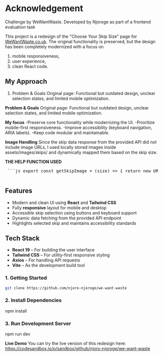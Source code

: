 # Acknowledgement

Challenge by WeWantWaste. Developed by Njoroge as part of a frontend evaluation task

This project is a redesign of the "Choose Your Skip Size" page for [WeWantWaste.co.uk](https://wewantwaste.co.uk). The original functionality is preserved, but the design has been completely modernized with a focus on

1. mobile responsiveness,
2. user experience,
3. clean React code.

## My Approach

1. Problem & Goals
   Original page: Functional but outdated design, unclear selection states, and limited mobile optimization.

**Problem & Goals**
Original page: Functional but outdated design, unclear selection states, and limited mobile optimization.

**My focus**
-Preserve core functionality while modernizing the UI.
-Prioritize mobile-first responsiveness.
-Improve accessibility (keyboard navigation, ARIA labels).
-Keep code modular and maintainable.

**Image Handling**
Since the skip data response from the provided API did not include image URLs, I used locally stored images inside assets/images/skips/ and dynamically mapped them based on the skip size.

**THE HELP FUNCTION USED**

<pre>
 ```js export const getSkipImage = (size) => { return new URL(`../assets/images/skips/${size}.jpg`, import.meta.url).href; }; ```
  </pre>

## Features

- Modern and clean UI using **React** and **Tailwind CSS**
- Fully **responsive** layout for mobile and desktop
- Accessible skip selection using buttons and keyboard support
- Dynamic data fetching from the provided API endpoint
- Highlights selected skip and maintains accessibility standards

## Tech Stack

- **React 19** – For building the user interface
- **Tailwind CSS** – For utility-first responsive styling
- **Axios** – For handling API requests
- **Vite** – As the development build tool

### 1. Getting Started

```bash
git clone https://github.com/njoro-njoroge/we-want-waste
```

### 2. Install Dependencies

npm install

### 3. Run Development Server

npm run dev

**Live Demo**
You can try the live version of this redesign here:
https://codesandbox.io/p/sandbox/github/njoro-njoroge/we-want-waste
